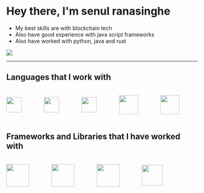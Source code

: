 <!--
**senul724/senul724** is a ✨ _special_ ✨ repository because its `README.md` (this file) appears on your GitHub profile.

Here are some ideas to get you started:

- 🔭 I’m currently working on ...
- 🌱 I’m currently learning ...
- 👯 I’m looking to collaborate on ...
- 🤔 I’m looking for help with ...
- 💬 Ask me about ...
- 📫 How to reach me: ...
- 😄 Pronouns: ...
- ⚡ Fun fact: ...
-->

# Hey there, I'm senul ranasinghe

- My best skills are with blockchain tech
- Also have good experience with java script frameworks
- Also have worked with python, java and rust

![](https://github-readme-streak-stats.herokuapp.com/?user=senul724&hide_border=false)<br/>

<hr>

## Languages that I work with

<div style="display: inline_block"><br>
 <!-- solidity -->
 <img height="40" align="center" src="https://cdn.jsdelivr.net/gh/devicons/devicon/icons/solidity/solidity-original.svg" />
  &nbsp;&nbsp;&nbsp;&nbsp;&nbsp;&nbsp;&nbsp;&nbsp;&nbsp;&nbsp;&nbsp;&nbsp;&nbsp;
  
 <!-- ts -->
  <img height="40" align="center" src="https://cdn.jsdelivr.net/gh/devicons/devicon/icons/typescript/typescript-original.svg" />
  &nbsp;&nbsp;&nbsp;&nbsp;&nbsp;&nbsp;&nbsp;&nbsp;&nbsp;&nbsp;&nbsp;&nbsp;&nbsp;
  
 <!-- js -->
 <img height="40" align="center" src="https://cdn.jsdelivr.net/gh/devicons/devicon/icons/javascript/javascript-original.svg" />
  &nbsp;&nbsp;&nbsp;&nbsp;&nbsp;&nbsp;&nbsp;&nbsp;&nbsp;&nbsp;&nbsp;&nbsp;&nbsp;
  
 <!-- python -->
 <img height="50" align="center" src="https://cdn.jsdelivr.net/gh/devicons/devicon/icons/python/python-original.svg" />
  &nbsp;&nbsp;&nbsp;&nbsp;&nbsp;&nbsp;&nbsp;&nbsp;&nbsp;&nbsp;&nbsp;&nbsp;&nbsp;
  
  <!-- java -->
 <img height="50" align="center" src="https://cdn.jsdelivr.net/gh/devicons/devicon/icons/java/java-original.svg" />
  &nbsp;&nbsp;&nbsp;&nbsp;&nbsp;&nbsp;&nbsp;&nbsp;&nbsp;&nbsp;&nbsp;&nbsp;&nbsp;
</div>

## Frameworks and Libraries that I have worked with

<div style="display: inline_block"><br>
 <!-- next -->
 <img height="60" align="center" src="https://cdn.jsdelivr.net/gh/devicons/devicon/icons/nextjs/nextjs-original.svg" />
  &nbsp;&nbsp;&nbsp;&nbsp;&nbsp;&nbsp;&nbsp;&nbsp;&nbsp;&nbsp;&nbsp;&nbsp;&nbsp;
  
  <!-- next -->
 <img height="60" align="center" src="https://cdn.jsdelivr.net/gh/devicons/devicon/icons/nextjs/nextjs-original.svg" />
  &nbsp;&nbsp;&nbsp;&nbsp;&nbsp;&nbsp;&nbsp;&nbsp;&nbsp;&nbsp;&nbsp;&nbsp;&nbsp;
  
  <!-- react -->
 <img height="60" align="center" src="https://cdn.jsdelivr.net/gh/devicons/devicon/icons/react/react-original-wordmark.svg" />
  &nbsp;&nbsp;&nbsp;&nbsp;&nbsp;&nbsp;&nbsp;&nbsp;&nbsp;&nbsp;&nbsp;&nbsp;&nbsp;
  
  <!-- express -->
  <img height="55" align="center" src="https://cdn.jsdelivr.net/gh/devicons/devicon/icons/express/express-original.svg" />
  &nbsp;&nbsp;&nbsp;&nbsp;&nbsp;&nbsp;&nbsp;&nbsp;&nbsp;&nbsp;&nbsp;&nbsp;&nbsp;
</div>

<!--

## Contact
  
<div>
  <a href="https://www.linkedin.com/in/vinuka-kodituwakku-6081621b1/" target="_blank"><img src="https://img.shields.io/badge/-LinkedIn-%230077B?style=for-the-badge&logo=linkedin&logoColor=white" target="_blank"></a>
  <a href="https://twitter.com/vinukathejana" target="_blank"><img src="https://img.shields.io/badge/-Twitter-%230077B5?style=for-the-badge&logo=twitter&logoColor=white" target="_blank"></a>
  <a href = "mailto: vinukakodituwakku@gmail.com"><img src="https://img.shields.io/badge/-Gmail-%23EA4335?style=for-the-badge&logo=gmail&logoColor=white" target="_blank"></a>
  -->
 </br>
</br>

</div>
